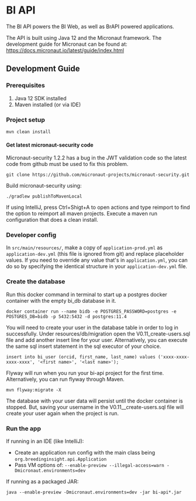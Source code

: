 # BI API

The BI API powers the BI Web, as well as BrAPI powered applications.

The API is built using Java 12 and the Micronaut framework.  The development guide for Micronaut can be found at: https://docs.micronaut.io/latest/guide/index.html

## Development Guide

### Prerequisites

1. Java 12 SDK installed
1. Maven installed (or via IDE)

### Project setup

```
mvn clean install
```

#### Get latest micronaut-security code

Micronaut-security 1.2.2 has a bug in the JWT validation code so the latest code from github must be used to fix this problem.

```
git clone https://github.com/micronaut-projects/micronaut-security.git
```

Build micronaut-security using:

```
./gradlew publishToMavenLocal
```

If using IntelliJ, press Ctrl+Shigt+A to open actions and type reimport to find the option to reimport all maven projects. Execute a maven run configuration that does a clean install.

### Developer config

In `src/main/resources/`, make a copy of `application-prod.yml` as `application-dev.yml` (this file is ignored from git) and replace placeholder values.  If you need to override any value that's in `application.yml`, you can do so by specifying the identical structure in your `application-dev.yml` file.

### Create the database

Run this docker command in terminal to start up a postgres docker container with the empty bi_db database in it. 

```
docker container run --name bidb -e POSTGRES_PASSWORD=postgres -e POSTGRES_DB=bidb -p 5432:5432 -d postgres:11.4
```

You will need to create your user in the database table in order to log in successfully. Under resources/db/migration open the V0.11_create-users.sql file and add another insert line for your user. Alternatively, you can execute the same sql insert statement in the sql executor of your choice. 

```
insert into bi_user (orcid, first_name, last_name) values ('xxxx-xxxx-xxxx-xxxx', '<first name>', '<last name>');
```

Flyway will run when you run your bi-api project for the first time. Alternatively, you can run flyway through Maven. 

```
mvn flyway:migrate -X
```

The database with your user data will persist until the docker container is stopped. But, saving your username in the V0.11__create-users.sql file will create your user again when the project is run. 


### Run the app

If running in an IDE (like IntelliJ):

- Create an application run config with the main class being `org.breedinginsight.api.Application`
- Pass VM options of: `--enable-preview --illegal-access=warn -Dmicronaut.environments=dev`

If running as a packaged JAR:
```
java --enable-preview -Dmicronaut.environments=dev -jar bi-api*.jar
```

